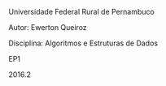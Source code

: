 Universidade Federal Rural de Pernambuco

Autor: Ewerton Queiroz

Disciplina: Algoritmos e Estruturas de Dados

EP1

2016.2